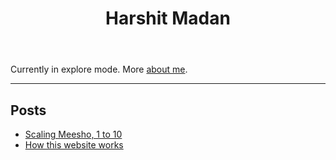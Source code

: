 
<header>
  <h1>Harshit Madan</h1>
</header>

<main>

<p>Currently in explore mode. More <a href="/about">about me</a>.</p>
  
<hr /><h2>Posts</h2>
    <ul class="more-space">
      <li><a class="post-link" href="/scaling_meesho.html">Scaling Meesho, 1 to 10 </a></li>
      <li><a class="post-link" href="/how-this-website-works.html">How this website works</a></li>    
  </ul>
</main>
